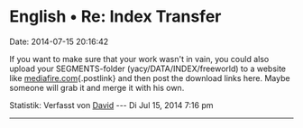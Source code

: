 English • Re: Index Transfer
============================

Date: 2014-07-15 20:16:42

If you want to make sure that your work wasn\'t in vain, you could also
upload your SEGMENTS-folder (yacy/DATA/INDEX/freeworld) to a website
like [mediafire.com](http://www.mediafire.com/){.postlink} and then post
the download links here. Maybe someone will grab it and merge it with
his own.

Statistik: Verfasst von
[David](http://forum.yacy-websuche.de/memberlist.php?mode=viewprofile&u=8887)
--- Di Jul 15, 2014 7:16 pm

------------------------------------------------------------------------
